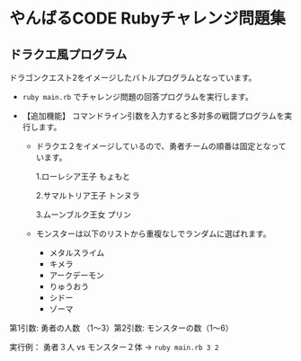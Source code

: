 # やんばるCODE Rubyチャレンジ問題集
## ドラクエ風プログラム

ドラゴンクエスト2をイメージしたバトルプログラムとなっています。

- `ruby main.rb` でチャレンジ問題の回答プログラムを実行します。

- 【追加機能】 コマンドライン引数を入力すると多対多の戦闘プログラムを実行します。
  - ドラクエ２をイメージしているので、勇者チームの順番は固定となっています。
  
    1.ローレシア王子 もょもと
    
    2.サマルトリア王子 トンヌラ
    
    3.ムーンブルク王女 プリン
  - モンスターは以下のリストから重複なしでランダムに選ばれます。
    - メタルスライム
    - キメラ
    - アークデーモン
    - りゅうおう
    - シドー
    - ゾーマ

第1引数: 勇者の人数 （1〜3）第2引数: モンスターの数（1〜6）

実行例： 勇者３人 vs モンスター２体 → `ruby main.rb 3 2`
